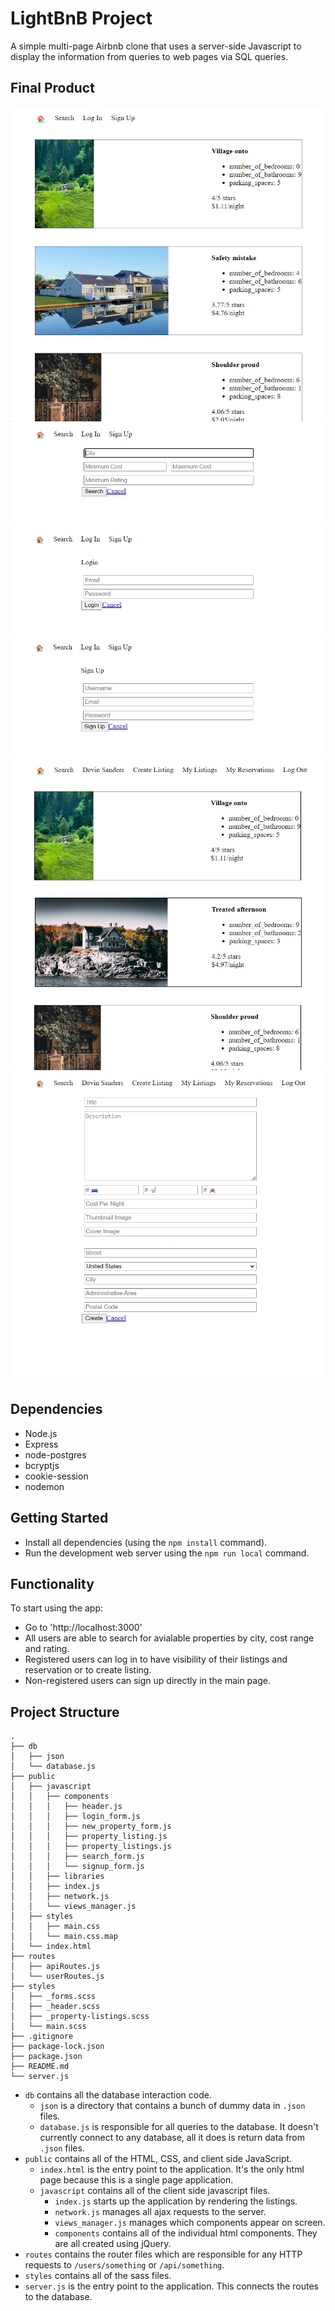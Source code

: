 # LightBnB Project

A simple multi-page Airbnb clone that uses a server-side Javascript to display the information from queries to web pages via SQL queries.

## Final Product

!["Home page / non-signed up user"](https://github.com/JorgeLMedina/LightBnB/blob/master/docs/01_home.jpg?raw=true)
!["Search form"](https://github.com/JorgeLMedina/LightBnB/blob/master/docs/02_search.jpg?raw=true)
!["Login form"](https://github.com/JorgeLMedina/LightBnB/blob/master/docs/03_login.jpg?raw=true)
!["Sign up form"](https://github.com/JorgeLMedina/LightBnB/blob/master/docs/04_signUp.jpg?raw=true)
!["Home page / logged user"](https://github.com/JorgeLMedina/LightBnB/blob/master/docs/05_loggedUser.jpg?raw=true)
!["Logged user's create listing page "](https://github.com/JorgeLMedina/LightBnB/blob/master/docs/06_createListing.jpg?raw=true)

## Dependencies

- Node.js
- Express
- node-postgres
- bcryptjs
- cookie-session
- nodemon

## Getting Started

- Install all dependencies (using the `npm install` command).
- Run the development web server using the `npm run local` command.

## Functionality
To start using the app:
- Go to 'http://localhost:3000'
- All users are able to search for avialable properties by city, cost range and rating.
- Registered users can log in to have visibility of their listings and reservation or to create listing.
- Non-registered users can sign up directly in the main page.

## Project Structure

```
.
├── db
│   ├── json
│   └── database.js
├── public
│   ├── javascript
│   │   ├── components 
│   │   │   ├── header.js
│   │   │   ├── login_form.js
│   │   │   ├── new_property_form.js
│   │   │   ├── property_listing.js
│   │   │   ├── property_listings.js
│   │   │   ├── search_form.js
│   │   │   └── signup_form.js
│   │   ├── libraries
│   │   ├── index.js
│   │   ├── network.js
│   │   └── views_manager.js
│   ├── styles
│   │   ├── main.css
│   │   └── main.css.map
│   └── index.html
├── routes
│   ├── apiRoutes.js
│   └── userRoutes.js
├── styles  
│   ├── _forms.scss
│   ├── _header.scss
│   ├── _property-listings.scss
│   └── main.scss
├── .gitignore
├── package-lock.json
├── package.json
├── README.md
└── server.js
```

* `db` contains all the database interaction code.
  * `json` is a directory that contains a bunch of dummy data in `.json` files.
  * `database.js` is responsible for all queries to the database. It doesn't currently connect to any database, all it does is return data from `.json` files.
* `public` contains all of the HTML, CSS, and client side JavaScript. 
  * `index.html` is the entry point to the application. It's the only html page because this is a single page application.
  * `javascript` contains all of the client side javascript files.
    * `index.js` starts up the application by rendering the listings.
    * `network.js` manages all ajax requests to the server.
    * `views_manager.js` manages which components appear on screen.
    * `components` contains all of the individual html components. They are all created using jQuery.
* `routes` contains the router files which are responsible for any HTTP requests to `/users/something` or `/api/something`. 
* `styles` contains all of the sass files. 
* `server.js` is the entry point to the application. This connects the routes to the database.
